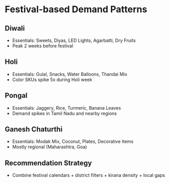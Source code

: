# Festival-based Demand Patterns

## Diwali
- Essentials: Sweets, Diyas, LED Lights, Agarbatti, Dry Fruits
- Peak 2 weeks before festival

## Holi
- Essentials: Gulal, Snacks, Water Balloons, Thandai Mix
- Color SKUs spike 5x during Holi week

## Pongal
- Essentials: Jaggery, Rice, Turmeric, Banana Leaves
- Demand spikes in Tamil Nadu and nearby regions

## Ganesh Chaturthi
- Essentials: Modak Mix, Coconut, Plates, Decorative Items
- Mostly regional (Maharashtra, Goa)

## Recommendation Strategy
- Combine festival calendars + district filters + kirana density + local gaps